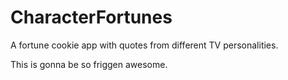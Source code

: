 # CharacterFortunes
A fortune cookie app with quotes from different TV personalities.

This is gonna be so friggen awesome.